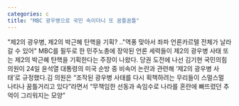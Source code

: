```yaml
---
categories: c
title: "MBC 광우병으로 국민 속이더니 또 꿈틀꿈틀"
---
```

"제2의 광우병, 제2의 박근혜 탄핵을 기획? .."역풍 맞아서 좌파 언론카르텔 전체가 날라갈 수 있어" MBC를 필두로 한 민주노총에 장악된 언론 세력들이 제2의 광우병 사태 또는 제2의 박근혜 탄핵을 기획한다는 주장이 나왔다. 당권 도전에 나선 김기현 국민의힘 의원이 24일 윤석열 대통령의 미국 순방 중 비속어 논란과 관련해 ‘제2의 광우병 사태’로 규정했다.김 의원은 “조작된 광우병 사태를 다시 획책하려는 무리들이 스멀스멀 나타나 꿈틀거리고 있다”라면서 “무책임한 선동과 속임수로 나라를 혼란에 빠뜨렸던 추억이 그리워지는 모양”